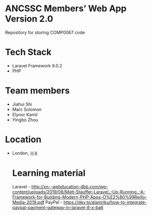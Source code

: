 # ANCSSC Members’ Web App Version 2.0  

Repository for storing COMP0067 code

# Tech Stack

- Laravel Framework 9.0.2
- PHP

# Team members

- Jiahui Shi
- Marc Solomon
- Elynor Kamil
- Yingbo Zhou
  
# Location

- London, 🇬🇧
  
  # Learning material
  Laravel - http://xn--webducation-dbb.com/wp-content/uploads/2019/08/Matt-Stauffer-Laravel_-Up-Running_-A-Framework-for-Building-Modern-PHP-Apps-O%E2%80%99Reilly-Media-2019.pdf 
  PayPal - https://dev.to/alamriku/how-to-integrate-paypal-payment-gateway-in-laravel-8-x-ba6

